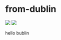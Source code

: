 # from-dublin

![](https://github.com/DubiousArk/from-dublin/actions/workflows/ci.yml/badge.svg)
![](https://img.shields.io/npm/v/from-dublin?color=%23cb0000&label=npm&logo=npm&style=plastic)

hello bublin
